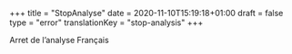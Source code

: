 +++
title = "StopAnalyse"
date = 2020-11-10T15:19:18+01:00
draft = false
type = "error"
translationKey = "stop-analysis"
+++

Arret de l’analyse Français

